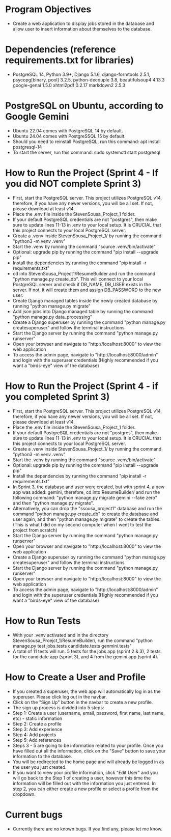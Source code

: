# Program Objectives
- Create a web application to display jobs stored in the database and allow user to insert information about themselves to the database.

# Dependencies (reference requirements.txt for libraries)
- PostgreSQL 14, Python 3.9+, Django 5.1.6, django-formtools 2.5.1, psycopg[binary, pool] 3.2.5, python-decouple 3.8, beautifulsoup4 4.13.3 google-genai 1.5.0 xhtml2pdf 0.2.17 markdown2 2.5.3

# PostgreSQL on Ubuntu, according to Google Gemini
- Ubuntu 22.04 comes with PostgreSQL 14 by default.
- Ubuntu 24.04 comes with PostgreSSQL 15 by default.
- Should you need to reinstall PostgreSQL, run this command: apt install postgresql-14
- To start the server, run this command: sudo systemctl start postgresql

# How to Run the Project (Sprint 4 - If you did NOT complete Sprint 3)
- First, start the PostgreSQL server. This project utilizes PostgreSQL v14, therefore, if you have any newer versions,
  you will be all set. If not, please download at least v14.
- Place the .env file inside the StevenSousa_Project_1 folder.
- If your default PostgreSQL credentials are not "postgres", then make sure to update lines 11-13 in .env to your local setup. It is CRUCIAL that this project connects to your local PostgreSQL server.
- Create a .venv inside StevenSousa_Project_1/ by running the command "python3 -m venv .venv"
- Start the .venv by running the command "source .venv/bin/activate"
- Optional: upgrade pip by running the command "pip install --upgrade pip"
- Install the dependencies by running the command "pip install -r requirements.txt"
- cd into StevenSousa_Project1/ResumeBuilder and run the command "python manage.py create_db". This will connect to your local PostgreSQL server and check if DB_NAME, DB_USER exists in the server. If not, it will create them and assign DB_PASSWORD to the new user.
- Create Django managed tables inside the newly created database by running "python manage.py migrate"
- Add json jobs into Django managed table by running the command "python manage.py data_processing"
- Create a Django superuser by running the command "python manage.py createsuperuser" and follow the terminal instructions
- Start the Django server by running the command "python manage.py runserver"
- Open your browser and navigate to "http://localhost:8000" to view the web application
- To access the admin page, navigate to "http://localhost:8000/admin" and login with the superuser credentials (Highly recommended if you want a "birds-eye" view of the database)


# How to Run the Project (Sprint 4 - if you completed Sprint 3)
- First, start the PostgreSQL server. This project utilizes PostgreSQL v14, therefore, if you have any newer versions,
  you will be all set. If not, please download at least v14.
- Place the .env file inside the StevenSousa_Project_1 folder.
- If your default PostgreSQL credentials are not "postgres", then make sure to update lines 11-13 in .env to your local setup. It is CRUCIAL that this project connects to your local PostgreSQL server.
- Create a .venv inside StevenSousa_Project_1/ by running the command "python3 -m venv .venv"
- Start the .venv by running the command "source .venv/bin/activate"
- Optional: upgrade pip by running the command "pip install --upgrade pip"
- Install the dependencies by running the command "pip install -r requirements.txt"
- In Sprint 3, the database and user were created, but with sprint 4, a new app was added: gemini, therefore, cd into ResumeBuilder/ and run the following command: "python manage.py migrate gemini --fake zero" and then "python manage.py migrate".
- Alternatively, you can drop the "ssousa_project1" database and run the command "python manage.py create_db" to create the database and user again, and then "python manage.py migrate" to create the tables. (This is what I did on my second computer when I went to test the project from scratch)
- Start the Django server by running the command "python manage.py runserver"
- Open your browser and navigate to "http://localhost:8000" to view the web application
- Create a Django superuser by running the command "python manage.py createsuperuser" and follow the terminal instructions
- Start the Django server by running the command "python manage.py runserver"
- Open your browser and navigate to "http://localhost:8000" to view the web application
- To access the admin page, navigate to "http://localhost:8000/admin" and login with the superuser credentials (Highly recommended if you want a "birds-eye" view of the database)

# How to Run Tests
- With your .venv activated and in the directory StevenSousa_Proejct_1/ResumeBuilder/, run the command "python manage.py test jobs.tests candidate.tests genmini.tests"
- A total of 11 tests will run. 5 tests for the jobs app (sprint 2 & 3), 2 tests for the candidate app (sprint 3), and 4 from the gemini app (sprint 4).

# How to Create a User and Profile
- If you created a superuser, the web app will automatically log in as the superuser. Please click log out in the navbar.
- Click on the "Sign Up" button in the navbar to create a new profile.
- The sign up process is divided into 5 steps:
- Step 1: Create a user (username, email, password, first name, last name, etc) - static information
- Step 2: Create a profile
- Step 3: Add experience
- Step 4: Add projects
- Step 5: Add references
- Steps 3 - 5 are going to be information related to your profile. Once you have filled out all the information, click on the "Save" button to save your information to the database.
- You will be redirected to the home page and will already be logged in as the user you just created.
- If you want to view your profile information, click "Edit User" and you will go back to the Step 1 of creating a user, however this time the information will be filled out with the information you just entered. In step 2, you can either create a new profile or select a profile from the dropdown.

# Current bugs
- Currently there are no known bugs. If you find any, please let me know.